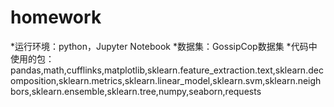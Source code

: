 # homework
*运行环境：python，Jupyter Notebook 
*数据集：GossipCop数据集
*代码中使用的包：pandas,math,cufflinks,matplotlib,sklearn.feature_extraction.text,sklearn.decomposition,sklearn.metrics,sklearn.linear_model,sklearn.svm,sklearn.neighbors,sklearn.ensemble,sklearn.tree,numpy,seaborn,requests
